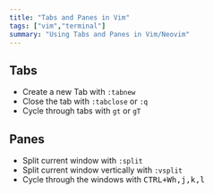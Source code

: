 ```yaml
---
title: "Tabs and Panes in Vim"
tags: ["vim","terminal"]
summary: "Using Tabs and Panes in Vim/Neovim"
---
```

## Tabs
- Create a new Tab with `:tabnew`
- Close the tab with `:tabclose` or `:q`
- Cycle through tabs with `gt` or `gT`

## Panes
- Split current window with `:split`
- Split current window vertically with `:vsplit`
- Cycle through the windows with <kbd>CTRL+W</kbd><kbd>h,j,k,l</kbd>
